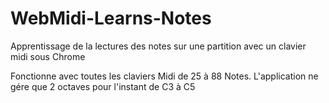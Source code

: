 # WebMidi-Learns-Notes
Apprentissage de la lectures des notes sur une partition avec un clavier midi sous Chrome

Fonctionne avec toutes les claviers Midi de 25 à 88 Notes.
L'application ne gére que 2 octaves pour l'instant de C3 à C5


